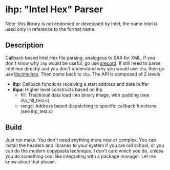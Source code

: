 # ihp: "Intel Hex" Parser #
Note: this library is not endorsed or developed by Intel; the name Intel is used only in reference to the format name.

Description
---------

Callback based Intel Hex file parsing, analogous to SAX for XML.
If you don't know why `ihp` would be useful, go use <a href="http://srecord.sourceforge.net/">srecord</a>.
If still need to parse intel hex directly and you don't understand why you would use `ihp`, then go use <a href="https://github.com/martin-helmich/libcintelhex">libcintelhex</a>. Then come back to `ihp`.
The API is composed of 2 levels

 * **ihp**: Callback functions receiving a start address and data buffer
 * **ihpa**: Higher level constructs based on ihp
     * fill: Traditional data load into binary image, with padding (see ihp_fill_test.c)
     * range: Address based dispatching to specific callback functions (see ihp_test.c)

Build
---------

Just run make. You don't need anything more new or complex. You can install the headers and libraries to your system if you are old school, or you can do the modern copypasta technique. I don't care which you do, unless you do something cool like integrating with a package manager. Let me know about that please.
